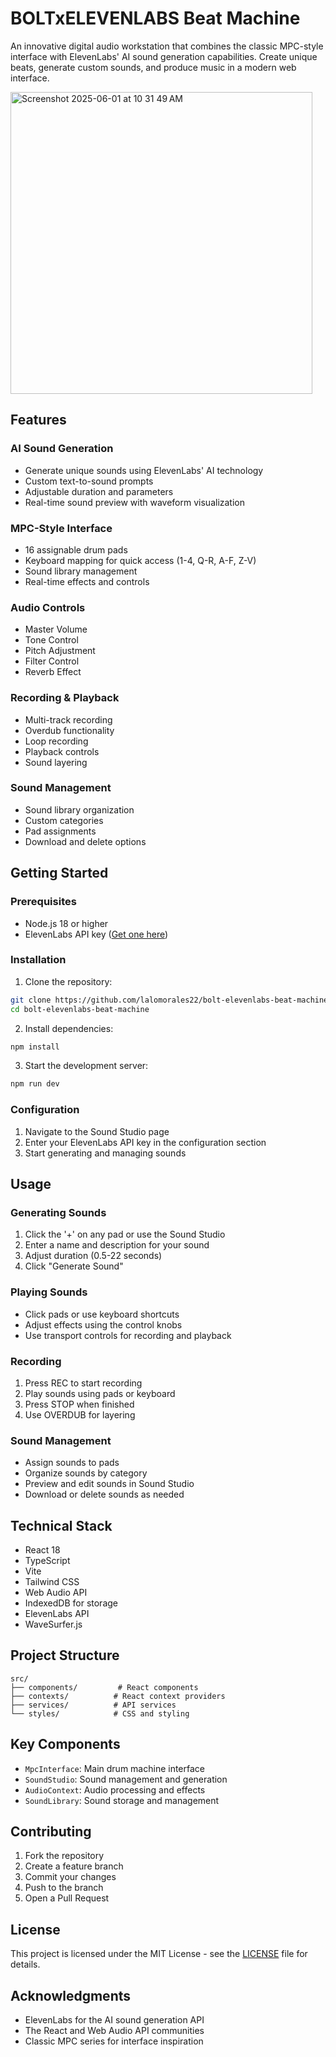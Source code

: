 # BOLTxELEVENLABS Beat Machine

An innovative digital audio workstation that combines the classic MPC-style interface with ElevenLabs' AI sound generation capabilities. Create unique beats, generate custom sounds, and produce music in a modern web interface.

<img width="483" alt="Screenshot 2025-06-01 at 10 31 49 AM" src="https://github.com/user-attachments/assets/d8ae25b4-c1b8-4116-a504-800ad73a46d7" />


## Features

### AI Sound Generation
- Generate unique sounds using ElevenLabs' AI technology
- Custom text-to-sound prompts
- Adjustable duration and parameters
- Real-time sound preview with waveform visualization

### MPC-Style Interface
- 16 assignable drum pads
- Keyboard mapping for quick access (1-4, Q-R, A-F, Z-V)
- Sound library management
- Real-time effects and controls

### Audio Controls
- Master Volume
- Tone Control
- Pitch Adjustment
- Filter Control
- Reverb Effect

### Recording & Playback
- Multi-track recording
- Overdub functionality
- Loop recording
- Playback controls
- Sound layering

### Sound Management
- Sound library organization
- Custom categories
- Pad assignments
- Download and delete options

## Getting Started

### Prerequisites
- Node.js 18 or higher
- ElevenLabs API key ([Get one here](https://elevenlabs.io))

### Installation

1. Clone the repository:
```bash
git clone https://github.com/lalomorales22/bolt-elevenlabs-beat-machine.git
cd bolt-elevenlabs-beat-machine
```

2. Install dependencies:
```bash
npm install
```

3. Start the development server:
```bash
npm run dev
```

### Configuration

1. Navigate to the Sound Studio page
2. Enter your ElevenLabs API key in the configuration section
3. Start generating and managing sounds

## Usage

### Generating Sounds
1. Click the '+' on any pad or use the Sound Studio
2. Enter a name and description for your sound
3. Adjust duration (0.5-22 seconds)
4. Click "Generate Sound"

### Playing Sounds
- Click pads or use keyboard shortcuts
- Adjust effects using the control knobs
- Use transport controls for recording and playback

### Recording
1. Press REC to start recording
2. Play sounds using pads or keyboard
3. Press STOP when finished
4. Use OVERDUB for layering

### Sound Management
- Assign sounds to pads
- Organize sounds by category
- Preview and edit sounds in Sound Studio
- Download or delete sounds as needed

## Technical Stack

- React 18
- TypeScript
- Vite
- Tailwind CSS
- Web Audio API
- IndexedDB for storage
- ElevenLabs API
- WaveSurfer.js

## Project Structure

```
src/
├── components/         # React components
├── contexts/          # React context providers
├── services/          # API services
└── styles/            # CSS and styling
```

## Key Components

- `MpcInterface`: Main drum machine interface
- `SoundStudio`: Sound management and generation
- `AudioContext`: Audio processing and effects
- `SoundLibrary`: Sound storage and management

## Contributing

1. Fork the repository
2. Create a feature branch
3. Commit your changes
4. Push to the branch
5. Open a Pull Request

## License

This project is licensed under the MIT License - see the [LICENSE](LICENSE) file for details.

## Acknowledgments

- ElevenLabs for the AI sound generation API
- The React and Web Audio API communities
- Classic MPC series for interface inspiration
